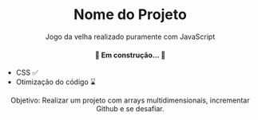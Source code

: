<h1 align="center">Nome do Projeto</h1>
<p align="center">Jogo da velha realizado puramente com JavaScript</p>

<h4 align="center"> 
	🚧 Em construção...  🚧
</h4>

- CSS ✅
- Otimização do código ⌛

<p align="center">
 Objetivo: Realizar um projeto com arrays multidimensionais, incrementar Github e se 
 desafiar. 
</p>
